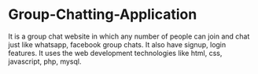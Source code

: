 # Group-Chatting-Application
It is a group chat website in which any number of people can join and chat just like whatsapp, facebook group chats. It also have signup, login features. It uses the web development technologies like html, css,  javascript, php, mysql.
